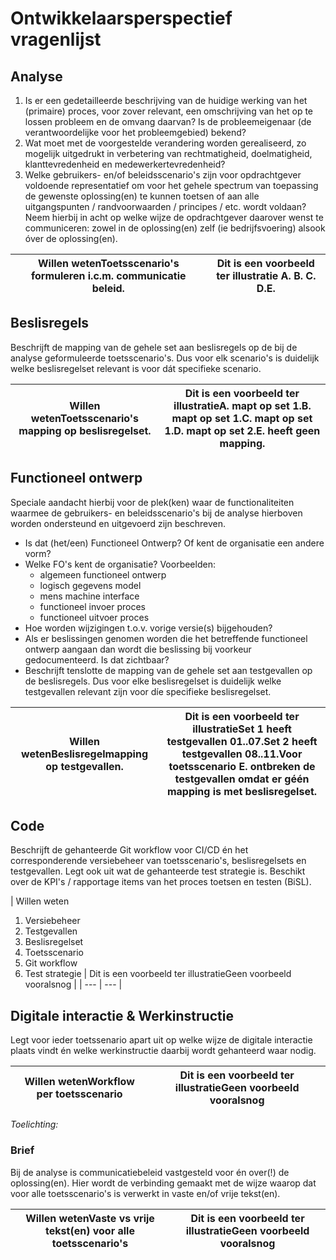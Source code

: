 # Ontwikkelaarsperspectief vragenlijst

## Analyse
1. Is er een gedetailleerde beschrijving van de huidige werking van het (primaire) proces, voor zover relevant, een omschrijving van het op te lossen probleem en de omvang daarvan? Is de probleemeigenaar (de verantwoordelijke voor het probleemgebied) bekend?
2. Wat moet met de voorgestelde verandering worden gerealiseerd, zo mogelijk uitgedrukt in verbetering van rechtmatigheid, doelmatigheid, klanttevredenheid en medewerkertevredenheid?
3. Welke gebruikers- en/of beleidsscenario's zijn voor opdrachtgever voldoende representatief om voor het gehele spectrum van toepassing de gewenste oplossing(en) te kunnen toetsen of aan alle uitgangspunten / randvoorwaarden / principes / etc. wordt voldaan? Neem hierbij in acht op welke wijze de opdrachtgever daarover wenst te communiceren: zowel in de oplossing(en) zelf (ie bedrijfsvoering) alsook óver de oplossing(en).

| Willen wetenToetsscenario's formuleren i.c.m. communicatie beleid. | Dit is een voorbeeld ter illustratie A. B. C. D.E. |
| --- | --- |

## Beslisregels
Beschrijft de mapping van de gehele set aan beslisregels op de bij de analyse geformuleerde toetsscenario's. Dus voor elk scenario's is duidelijk welke beslisregelset relevant is voor dát specifieke scenario.

| Willen wetenToetsscenario's mapping op beslisregelset. | Dit is een voorbeeld ter illustratieA. mapt op set 1.B. mapt op set 1.C. mapt op set 1.D. mapt op set 2.E. heeft geen mapping. |
| --- | --- |

## Functioneel ontwerp
Speciale aandacht hierbij voor de plek(ken) waar de functionaliteiten waarmee de gebruikers- en beleidsscenario's bij de analyse hierboven worden ondersteund en uitgevoerd zijn beschreven.

- Is dat (het/een) Functioneel Ontwerp? Of kent de organisatie een andere vorm?
- Welke FO's kent de organisatie? Voorbeelden:
  - algemeen functioneel ontwerp​
  - logisch gegevens model​
  - mens machine interface ​
  - functioneel invoer proces​
  - functioneel uitvoer proces
- Hoe worden wijzigingen t.o.v. vorige versie(s) bijgehouden?
- Als er beslissingen genomen worden die het betreffende functioneel ontwerp aangaan dan wordt die beslissing bij voorkeur gedocumenteerd. Is dat zichtbaar?
- Beschrijft tenslotte de mapping van de gehele set aan testgevallen op de beslisregels. Dus voor elke beslisregelset is duidelijk welke testgevallen relevant zijn voor díe specifieke beslisregelset.

| Willen wetenBeslisregelmapping op testgevallen. | Dit is een voorbeeld ter illustratieSet 1 heeft testgevallen 01..07.Set 2 heeft testgevallen 08..11.Voor toetsscenario E. ontbreken de testgevallen omdat er géén mapping is met beslisregelset. |
| --- | --- |

## Code
Beschrijft de gehanteerde Git workflow voor CI/CD én het corresponderende versiebeheer van toetsscenario's, beslisregelsets en testgevallen. Legt ook uit wat de gehanteerde test strategie is. Beschikt over de KPI's / rapportage items van het proces toetsen en testen (BiSL).

| Willen weten
1. Versiebeheer
  1. Testgevallen
  2. Beslisregelset
  3. Toetsscenario
2. Git workflow
3. Test strategie
 | Dit is een voorbeeld ter illustratieGeen voorbeeld vooralsnog |
| --- | --- |

## Digitale interactie &amp; Werkinstructie
Legt voor ieder toetssenario apart uit op welke wijze de digitale interactie plaats vindt én welke werkinstructie daarbij wordt gehanteerd waar nodig.

| Willen wetenWorkflow per toetsscenario | Dit is een voorbeeld ter illustratieGeen voorbeeld vooralsnog |
| --- | --- |

_Toelichting:_

### Brief
Bij de analyse is communicatiebeleid vastgesteld voor én over(!) de oplossing(en). Hier wordt de verbinding gemaakt met de wijze waarop dat voor alle toetsscenario's is verwerkt in vaste en/of vrije tekst(en).

| Willen wetenVaste vs vrije tekst(en) voor alle toetsscenario's | Dit is een voorbeeld ter illustratieGeen voorbeeld vooralsnog |
| --- | --- |